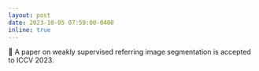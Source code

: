 ```yaml
---
layout: post
date: 2023-10-05 07:59:00-0400
inline: true
---
```


📜 A paper on weakly supervised referring image segmentation is accepted to ICCV 2023.
